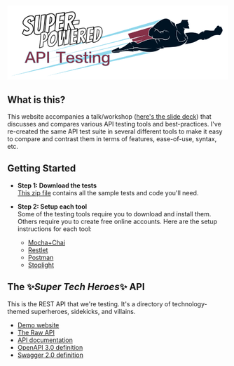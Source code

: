 [![Super-Powered API Testing](img/title-banner.png)](http://apitesting.bigstickcarpet.com)

What is this?
--------------------------
This website accompanies a talk/workshop ([here's the slide deck](https://github.com/BigstickCarpet/super-powered-api-testing/blob/master/presentation.pdf)) that discusses and compares various API testing tools and best-practices.  I've re-created the same API test suite in several different tools to make it easy to compare and contrast them in terms of features, ease-of-use, syntax, etc.


Getting Started
--------------------------
- **Step 1: Download the tests**<br>
[This zip file](https://github.com/BigstickCarpet/super-powered-api-testing/archive/master.zip) contains all the sample tests and code you'll need.

- **Step 2: Setup each tool**<br>
Some of the testing tools require you to download and install them. Others require you to create free online accounts.  Here are the setup instructions for each tool:

    - [Mocha+Chai](./mocha-chai/)
    - [Restlet](./restlet/)
    - [Postman](./postman/)
    - [Stoplight](./stoplight/)


The ✨_Super Tech Heroes_✨ API
--------------------------
This is the REST API that we're testing.  It's a directory of technology-themed superheroes, sidekicks, and villains.

- [Demo website](http://heroes.bigstickcarpet.com/)
- [The Raw API](https://api.heroes.bigstickcarpet.com/)
- [API documentation]()
- [OpenAPI 3.0 definition](https://api.heroes.bigstickcarpet.com/schema)
- [Swagger 2.0 definition](https://api.heroes.bigstickcarpet.com/schema?accept=application/openapi+json;version=2.0)

